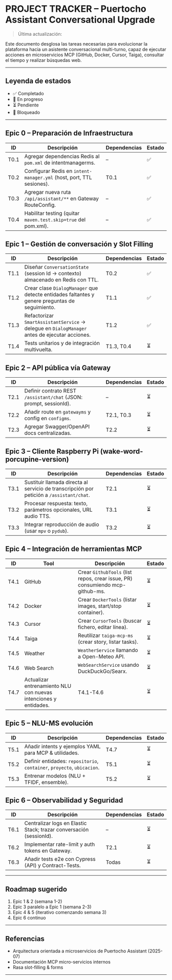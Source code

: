 # PROJECT TRACKER – Puertocho Assistant Conversational Upgrade

> Última actualización: <!-- FECHA AUTO -->

Este documento desglosa las tareas necesarias para evolucionar la plataforma hacia un asistente conversacional multi-turno, capaz de ejecutar acciones en microservicios MCP (GitHub, Docker, Cursor, Taiga), consultar el tiempo y realizar búsquedas web.

---

## Leyenda de estados
- ✅ Completado
- 🔄 En progreso
- ⏳ Pendiente
- 🚧 Bloqueado

---

## Epic 0 – Preparación de Infraestructura
| ID | Descripción | Dependencias | Estado |
|----|-------------|--------------|--------|
| T0.1 | Agregar dependencias Redis al `pom.xml` de intentmanagerms. | – | ✅ |
| T0.2 | Configurar Redis en `intent-manager.yml` (host, port, TTL sesiones). | T0.1 | ✅ |
| T0.3 | Agregar nueva ruta `/api/assistant/**` en Gateway RouteConfig. | – | ✅ |
| T0.4 | Habilitar testing (quitar `maven.test.skip=true` del pom.xml). | – | ✅ |

## Epic 1 – Gestión de conversación y Slot Filling
| ID | Descripción | Dependencias | Estado |
|----|-------------|--------------|--------|
| T1.1 | Diseñar `ConversationState` (session Id → contexto) almacenado en Redis con TTL. | T0.2 | ✅ |
| T1.2 | Crear clase `DialogManager` que detecte entidades faltantes y genere preguntas de seguimiento. | T1.1 | ✅ |
| T1.3 | Refactorizar `SmartAssistantService` → delegue en `DialogManager` antes de ejecutar acciones. | T1.2 | ✅ |
| T1.4 | Tests unitarios y de integración multivuelta. | T1.3, T0.4 | ⏳ |

## Epic 2 – API pública vía Gateway
| ID | Descripción | Dependencias | Estado |
|----|-------------|--------------|--------|
| T2.1 | Definir contrato REST `/assistant/chat` (JSON: prompt, sessionId). | – | ⏳ |
| T2.2 | Añadir route en `gatewayms` y config en `configms`. | T2.1, T0.3 | ⏳ |
| T2.3 | Agregar Swagger/OpenAPI docs centralizadas. | T2.2 | ⏳ |

## Epic 3 – Cliente Raspberry Pi (wake-word-porcupine-version)
| ID | Descripción | Dependencias | Estado |
|----|-------------|--------------|--------|
| T3.1 | Sustituir llamada directa al servicio de transcripción por petición a `/assistant/chat`. | T2.1 | ⏳ |
| T3.2 | Procesar respuesta: texto, parámetros opcionales, URL audio TTS. | T3.1 | ⏳ |
| T3.3 | Integrar reproducción de audio (usar `mpv` o `pydub`). | T3.2 | ⏳ |

## Epic 4 – Integración de herramientas MCP
| ID | Tool | Descripción | Estado |
|----|------|-------------|--------|
| T4.1 | GitHub | Crear `GithubTools` (list repos, crear issue, PR) consumiendo mcp-github-ms. | ⏳ |
| T4.2 | Docker | Crear `DockerTools` (listar images, start/stop container). | ⏳ |
| T4.3 | Cursor | Crear `CursorTools` (buscar fichero, editar línea). | ⏳ |
| T4.4 | Taiga | Reutilizar `taiga-mcp-ms` (crear story, listar tasks). | ⏳ |
| T4.5 | Weather | `WeatherService` llamando a Open-Meteo API. | ⏳ |
| T4.6 | Web Search | `WebSearchService` usando DuckDuckGo/Searx. | ⏳ |
| T4.7 | Actualizar entrenamiento NLU con nuevas intenciones y entidades. | T4.1-T4.6 | ⏳ |

## Epic 5 – NLU-MS evolución
| ID | Descripción | Dependencias | Estado |
|----|-------------|--------------|--------|
| T5.1 | Añadir intents y ejemplos YAML para MCP & utilidades. | T4.7 | ⏳ |
| T5.2 | Definir entidades: `repositorio`, `container`, `proyecto`, `ubicacion`. | T5.1 | ⏳ |
| T5.3 | Entrenar modelos (NLU + TFIDF, ensemble). | T5.2 | ⏳ |

## Epic 6 – Observabilidad y Seguridad
| ID | Descripción | Dependencias | Estado |
|----|-------------|--------------|--------|
| T6.1 | Centralizar logs en Elastic Stack; trazar conversación (sessionId). | – | ⏳ |
| T6.2 | Implementar rate-limit y auth tokens en Gateway. | T2.1 | ⏳ |
| T6.3 | Añadir tests e2e con Cypress (API) y Contract-Tests. | Todas | ⏳ |

---

## Roadmap sugerido
1. Epic 1 & 2 (semana 1-2)
2. Epic 3 paralelo a Epic 1 (semana 2-3)
3. Epic 4 & 5 (iterativo comenzando semana 3)
4. Epic 6 continuo

---

## Referencias
- Arquitectura orientada a microservicios de Puertocho Assistant (2025-07)
- Documentación MCP micro-servicios internos
- Rasa slot-filling & forms

--- 